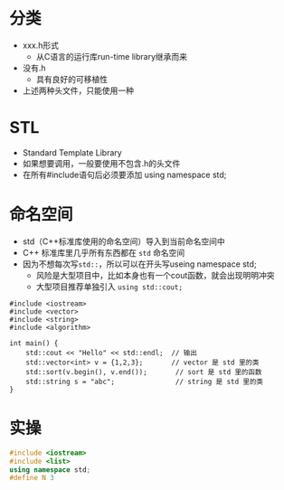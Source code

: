 # 分类

- xxx.h形式
  - 从C语言的运行库run-time library继承而来
- 没有.h
  - 具有良好的可移植性
- 上述两种头文件，只能使用一种

# STL

- Standard Template Library
- 如果想要调用，一般要使用不包含.h的头文件
- 在所有#include语句后必须要添加 using namespace std;

# 命名空间

- std（C++标准库使用的命名空间）导入到当前命名空间中
- C++ 标准库里几乎所有东西都在 `std` 命名空间
- 因为不想每次写`std::`，所以可以在开头写useing namespace std;
  - 风险是大型项目中，比如本身也有一个cout函数，就会出现明明冲突
  - 大型项目推荐单独引入 `using std::cout;`


```
#include <iostream>
#include <vector>
#include <string>
#include <algorithm>

int main() {
    std::cout << "Hello" << std::endl;  // 输出
    std::vector<int> v = {1,2,3};       // vector 是 std 里的类
    std::sort(v.begin(), v.end());       // sort 是 std 里的函数
    std::string s = "abc";               // string 是 std 里的类
}
```



# 实操

```C++
#include <iostream>
#include <list>
using namespace std;
#define N 3

```

